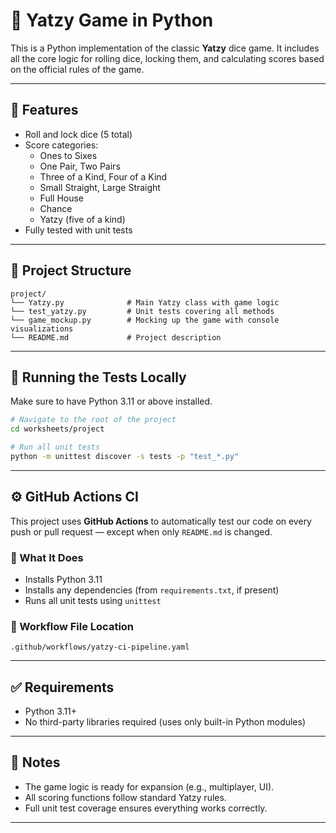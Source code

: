 # 🎲 Yatzy Game in Python

This is a Python implementation of the classic **Yatzy** dice game. It includes all the core logic for rolling dice, locking them, and calculating scores based on the official rules of the game.

---

## 📌 Features

- Roll and lock dice (5 total)
- Score categories:
  - Ones to Sixes
  - One Pair, Two Pairs
  - Three of a Kind, Four of a Kind
  - Small Straight, Large Straight
  - Full House
  - Chance
  - Yatzy (five of a kind)
- Fully tested with unit tests

---

## 📂 Project Structure

```
project/
└── Yatzy.py              # Main Yatzy class with game logic
└── test_yatzy.py         # Unit tests covering all methods
└── game_mockup.py        # Mocking up the game with console visualizations
└── README.md             # Project description
```

---

## 🧪 Running the Tests Locally

Make sure to have Python 3.11 or above installed.

```bash
# Navigate to the root of the project
cd worksheets/project

# Run all unit tests
python -m unittest discover -s tests -p "test_*.py"
```

---

## ⚙️ GitHub Actions CI

This project uses **GitHub Actions** to automatically test our code on every push or pull request — except when only `README.md` is changed.

### 🔧 What It Does

- Installs Python 3.11
- Installs any dependencies (from `requirements.txt`, if present)
- Runs all unit tests using `unittest`

### 📄 Workflow File Location

```
.github/workflows/yatzy-ci-pipeline.yaml
```

---

## ✅ Requirements

- Python 3.11+
- No third-party libraries required (uses only built-in Python modules)

---

## 📌 Notes

- The game logic is ready for expansion (e.g., multiplayer, UI).
- All scoring functions follow standard Yatzy rules.
- Full unit test coverage ensures everything works correctly.

---
